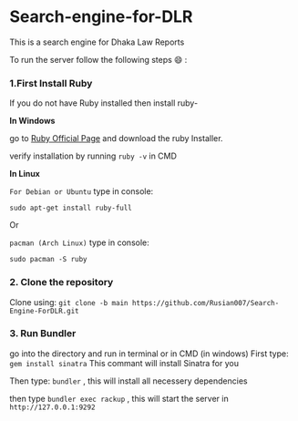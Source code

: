 # Search-engine-for-DLR

This is a search engine for Dhaka Law Reports

To run the server follow the following steps 😄 :

### 1.First Install Ruby

If you do not have Ruby installed then install ruby-

**In Windows**

go to [Ruby Official Page](https://rubyinstaller.org/) and download the ruby Installer.

verify installation by running `ruby -v` in CMD

**In Linux**

`For Debian or Ubuntu` type in console:

`sudo apt-get install ruby-full`

Or

`pacman (Arch Linux)` type in console:

`sudo pacman -S ruby`


### 2. Clone the repository

Clone using: `git clone -b main https://github.com/Rusian007/Search-Engine-ForDLR.git`


### 3. Run Bundler

go into the directory and run in terminal or in CMD (in windows)
First type: `gem install sinatra`
This commant will install Sinatra for you

Then type: `bundler` , this will install all necessery dependencies

then type `bundler exec rackup` , this will start the server in `http://127.0.0.1:9292`
